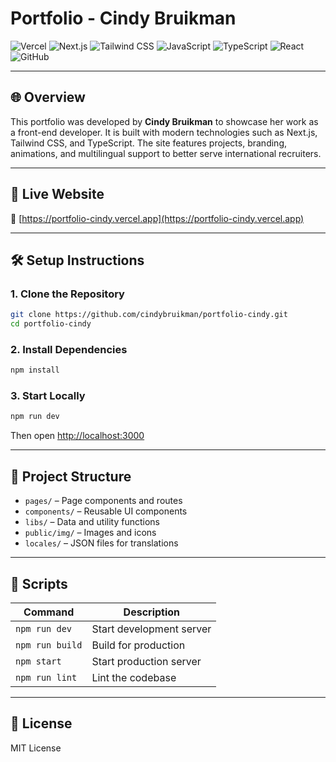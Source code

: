 # Portfolio - Cindy Bruikman

![Vercel](https://img.shields.io/badge/Vercel-000000?style=for-the-badge&logo=vercel&logoColor=white)
![Next.js](https://img.shields.io/badge/Next.js-000?style=for-the-badge&logo=nextdotjs&logoColor=white)
![Tailwind CSS](https://img.shields.io/badge/Tailwind_CSS-38B2AC?style=for-the-badge&logo=tailwind-css&logoColor=white)
![JavaScript](https://img.shields.io/badge/JavaScript-F7DF1E?style=for-the-badge&logo=javascript&logoColor=black)
![TypeScript](https://img.shields.io/badge/TypeScript-3178C6?style=for-the-badge&logo=typescript&logoColor=white)
![React](https://img.shields.io/badge/React-20232A?style=for-the-badge&logo=react&logoColor=61DAFB)
![GitHub](https://img.shields.io/badge/GitHub-100000?style=for-the-badge&logo=github&logoColor=white)

---

## 🌐 Overview

This portfolio was developed by **Cindy Bruikman** to showcase her work as a front-end developer. It is built with modern technologies such as Next.js, Tailwind CSS, and TypeScript. The site features projects, branding, animations, and multilingual support to better serve international recruiters.

---

## 🚀 Live Website

🔗 [https://portfolio-cindy.vercel.app](https://portfolio-cindy.vercel.app)

---

## 🛠️ Setup Instructions

### 1. Clone the Repository

```bash
git clone https://github.com/cindybruikman/portfolio-cindy.git
cd portfolio-cindy
```

### 2. Install Dependencies

```bash
npm install
```

### 3. Start Locally

```bash
npm run dev
```

Then open [http://localhost:3000](http://localhost:3000)

---

## 📁 Project Structure

- `pages/` – Page components and routes
- `components/` – Reusable UI components
- `libs/` – Data and utility functions
- `public/img/` – Images and icons
- `locales/` – JSON files for translations

---

## 🧪 Scripts

| Command         | Description                  |
| --------------- | ---------------------------- |
| `npm run dev`   | Start development server     |
| `npm run build` | Build for production         |
| `npm start`     | Start production server      |
| `npm run lint`  | Lint the codebase            |

---

## 📄 License

MIT License
